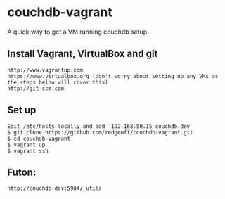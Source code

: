 # couchdb-vagrant

A quick way to get a VM running couchdb setup


Install Vagrant, VirtualBox and git
---

    http://www.vagrantup.com
    https://www.virtualbox.org (don't worry about setting up any VMs as the steps below will cover this)
    http://git-scm.com


Set up
---

    Edit /etc/hosts locally and add `192.168.50.15 couchdb.dev`
    $ git clone https://github.com/redgeoff/couchdb-vagrant.git
    $ cd couchdb-vagrant
    $ vagrant up
    $ vagrant ssh


Futon:
---

    http://couchdb.dev:5984/_utils
